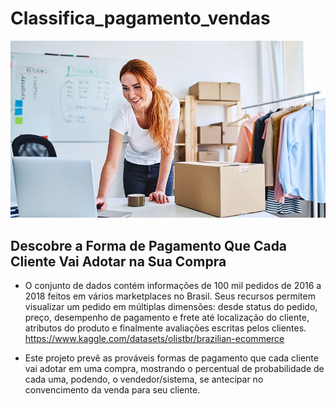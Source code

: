 # Classifica_pagamento_vendas

![Imagem de Vendas](https://github.com/jairobernardesjunior/Classifica_pagamento_vendas/blob/main/vendas.jpg)

## Descobre a Forma de Pagamento Que Cada Cliente Vai Adotar na Sua Compra

- O conjunto de dados contém informações de 100 mil pedidos de 2016 a 2018 feitos em vários marketplaces no Brasil. Seus recursos permitem visualizar um pedido em múltiplas dimensões: desde status do pedido, preço, desempenho de pagamento e frete até localização do cliente, atributos do produto e finalmente avaliações escritas pelos clientes.
https://www.kaggle.com/datasets/olistbr/brazilian-ecommerce

- Este projeto prevê as prováveis formas de pagamento que cada cliente vai adotar em uma compra, mostrando o percentual de probabilidade de cada uma, podendo, o vendedor/sistema, se antecipar no convencimento da venda para seu cliente.
